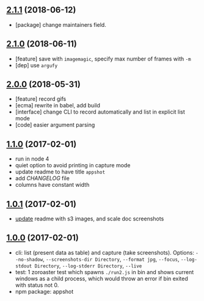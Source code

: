 ## [2.1.1](https://github.com/artdecocode/appshot/compare/v2.1.0...v2.1.1) (2018-06-12)

- [package] change maintainers field.

## [2.1.0](https://github.com/artdecocode/appshot/compare/v2.0.0...v2.1.0) (2018-06-11)

- [feature] save with `imagemagic`, specify max number of frames with `-m`
- [dep] use `argufy`

## [2.0.0](https://github.com/artdecocode/appshot/compare/v1.1.0...v2.0.0) (2018-05-31)

- [feature] record gifs
- [ecma] rewrite in babel, add build
- [interface] change CLI to record automatically and list in explicit list mode
- [code] easier argument parsing

## [1.1.0](https://github.com/artdecocode/appshot/compare/v1.0.1...v1.1.0) (2017-02-01)

- run in node 4
- quiet option to avoid printing in capture mode
- update readme to have title `appshot`
- add _CHANGELOG_ file
- columns have constant width

## [1.0.1](https://github.com/artdecocode/appshot/compare/v1.0.0...v1.0.1) (2017-02-01)

- [update](https://github.com/artdecocode/appshot/commit/d7937e9fc49780b3f574dd82cf492776d209c87e)
readme with s3 images, and scale doc screenshots

## [1.0.0](https://github.com/artdecocode/appshot/tree/v1.0.0) (2017-02-01)

- cli: list (present data as table) and capture (take screenshots). Options:
`--no-shadow`, `--screenshots-dir Directory`, `--format jpg`, `--focus`,
`--log-stdout Directory`, `--log-stderr Directory`, `--live`
- test: 1 zoroaster test which spawns `./run2.js` in bin and shows current windows
as a child process, which would throw an error if bin exited with status not 0.
- npm package: appshot
